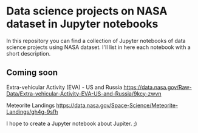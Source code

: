 # Data science projects on NASA dataset in Jupyter notebooks

In this repository you can find a collection of Jupyter notebooks of data science projects using NASA dataset.
I'll list in here each notebook with a short description.

## Coming soon

Extra-vehicular Activity (EVA) - US and Russia
https://data.nasa.gov/Raw-Data/Extra-vehicular-Activity-EVA-US-and-Russia/9kcy-zwvn

Meteorite Landings
https://data.nasa.gov/Space-Science/Meteorite-Landings/gh4g-9sfh

I hope to create a Jupyter notebook about Jupiter. ;)
